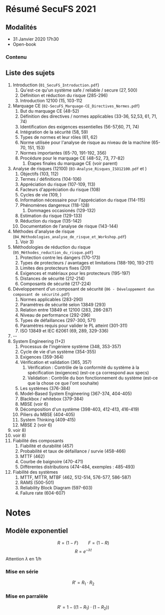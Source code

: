 # Résumé SecuFS 2021

## Modalités

- 31 Janvier 2020 17h30
- Open-book

### Contenu

## Liste des sujets

1) Introduction (``01_SecuFS_Introduction.pdf``)
   1) Qu'est-ce qu'un système safe / reliable / secure (27, 500)
   2) Définition et réduction du risque (285-296)
   3) Introduction 12100 (15, 103-112
2) Marquage CE (``02-SecuFS_Marquage-CE_Directives_Normes.pdf``)
   1) But du marquage CE (48-52)
   2) Définition des directives / normes applicables (33-36, 52,53, 61, 71, 74)
   3) Identification des exigences essentielles (56-57,60, 71, 74)
   4) Intégration de la sécurité (58, 59)
   5) Types de normes et leur rôles (61, 62)
   6) Norme utilisée pour l'analyse de risque au niveau de la machine (65-70, 151, 153)
   7) Normes importantes (65-70, 191-192, 356)
   8) Procédure pour le marquage CE (48-52, 73, 77-82)
      1) Étapes finales du marquage CE (voir parent)
3) Analyse de risques (12100) (``03-Analyse_Risques_ISO12100.pdf`` et )
   1) Objectifs (103, 112)
   2) Termes / définitions (104-106)
   3) Appréciation du risque (107-109, 113)
   4) Facteurs d'appréciation du risque (108)
   5) Cycles de vie (109, )
   6) Information nécessaire pour l'appréciation du risque (114-115)
   7) Phénomènes dangereux (118-128)
      1) Dommages occasionés (129-132)
   8) Estimation du risque (129-133)
   9) Réduction du risque (135-142)
   10) Documentation de l'analyse de risque (143-144)
4) Méthodes d'analyse de risque (``04_Méthodologies_analyse_de_risque_et_Workshop.pdf``)
   1) Voir 3)
5) Méthodologies de réduction du risque (``05_Méthodes_reduction_du_risque.pdf``)
   1) Protection contre les dangers (170-173)
   2) Types de protecteurs / avantages et limitations (188-190, 193-211)
   3) Limites des protecteurs fixes (201)
   4) Exigences et matériaux pour les protecteurs (195-197)
   5) Distances de sécurité (212-214)
   6) Composants de sécurité (217-224)
6) Développement d'un composant de sécurité (``06 - Développement dun composant de sécurité.pdf``)
   1) Normes applicables (283-290)
   2) Paramètres de sécurité selon 13849 (293)
   3) Relation entre 13849 et 12100 (283, 286-287)
   4) Niveau de performance (292-296)
   5) Types de défaillances (297-300, 571)
   6) Paramètres requis pour valider le PL atteint (301-311)
   7) ISO 13849 et IEC 62061 (69, 289, 329-336)
7) --
8) System Engineering (1+2)
   1) Processus de l'ingéniere système (348, 353-357)
   2) Cycle de vie d'un système (354-355)
   3) Exigences (359-364)
   4) Vérification et validation (365, 357)
      1) Vérification : Contrôle de la conformité du système à la spécification (exigences) (est-ce ça correspond aux specs)
      2) Validation : Contrôle du bon fonctionnement du système (est-ce que la chose ce que l'ont souhaite)
   5) Les systèmes (376-384)
   6) Model-Based System Engineering (367-374, 404-405)
   7) Blackbox / whitebox (379-384)
   8) MBSE (voir 6)
   9) Décomposition d'un système (398-403, 412-413, 416-419)
   10) Piliers du MBSE (404-405)
   11) System Thinking (409-415)
   12) MBSE 2 (voir 6)
9) voir 8)
10) voir 8)
11) Fiabilité des composants
    1) Fiabilité et durabilité (457)
    2) Probabilité et taux de défaillance / survie (458-466)
    3) MTTF  (462)
    4) Courbe de baignoire (470-471)
    5) Différentes distributions (474-484, exemples : 485-493)
12) Fiabilité des systèmes
    1) MTTF, MTTR, MTBF (462, 512-514, 576-577, 586-587)
    2) RAMS (500-501)
    3) Reliability Block Diagram (597-603)
    4) Failure rate (604-607)

# Notes

## Modèle exponentiel

$$R=(1-F)\qquad F=(1-R)$$
$$R=e^{-\lambda t}$$
Attention $\lambda$ en $1/h$

### Mise en série

$$R'=R_1\cdot R_2$$

### Mise en parralèle

$$R'=1-((1-R_1)\cdot (1-R_2))$$